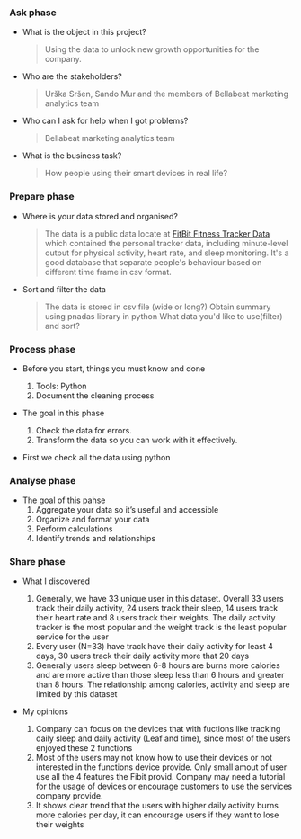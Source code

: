 
### Ask phase 
- What is the object in this project?
  > Using the data to unlock new growth opportunities for the company.
- Who are the stakeholders?
  > Urška Sršen, Sando Mur and the members of Bellabeat marketing analytics team
- Who can I ask for help when I got problems?
  > Bellabeat marketing analytics team
- What is the business task?
  > How people using their smart devices in real life?
 

### Prepare phase
- Where is your data stored and organised?
  > The data is a public data locate at [FitBit Fitness Tracker Data](https://www.kaggle.com/arashnic/fitbit)
  > which contained the personal tracker data, including minute-level output for physical activity, heart rate, and sleep monitoring. 
  > It's a good database that separate people's behaviour based on different time frame in csv format.

- Sort and filter the data
  > The data is stored in csv file (wide or long?)
  > Obtain summary using pnadas library in python
  > What data you'd like to use(filter) and sort?


### Process phase
- Before you start, things you must know and done
  <ol>
    <li> Tools: Python </li>
    <li> Document the cleaning process <br>
  </ol>
- The goal in this phase
  <ol>
    <li> Check the data for errors. </li>
    <li> Transform the data so you can work with it effectively. </li>
  </ol>

- First we check all the data using python


### Analyse phase

- The goal of this pahse
  <ol>
    <li> Aggregate your data so it’s useful and accessible </li>
    <li> Organize and format your data </li>
    <li> Perform calculations </li>
    <li> Identify trends and relationships </li>
  </ol>

### Share phase
- What I discovered
  <ol>
    <li> Generally, we have 33 unique user in this dataset. Overall 33 users track their daily activity, 24 users track their sleep, 14 users track their heart rate and 8 users track their weights. The daily activity tracker is the most popular and the weight track is the least popular service for the user</li> 
    
    <li> Every user (N=33) have track have their daily activity for least 4 days, 30 users track their daily activity more that 20 days </li>

    <li> Generally users sleep between 6-8 hours are burns more calories and are more active than those sleep less than 6 hours and greater than 8 hours. The relationship among calories, activity and sleep are limited by this dataset</li>  
  </ol>

- My opinions
  <ol>  
    <li> Company can focus on the devices that with fuctions like tracking daily sleep and daily activity (Leaf and time), since most of the users enjoyed these 2 functions</li>

    <li> Most of the users may not know how to use their devices or not interested in the functions device provide. Only small amout of user use all the 4 features the Fibit provid. Company may need a tutorial for the usage of devices or encourage customers to use the services company provide.</li>

    <li> It shows clear trend that the users with higher daily activity burns more calories per day, it can encourage users if they want to lose their weights</li>
  </ol>

